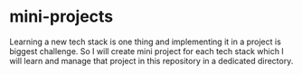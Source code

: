 # mini-projects
Learning a new tech stack is one thing and implementing it in a project is biggest challenge. So I will create mini project for each tech stack which I will learn and manage that project in this repository in a dedicated directory.

